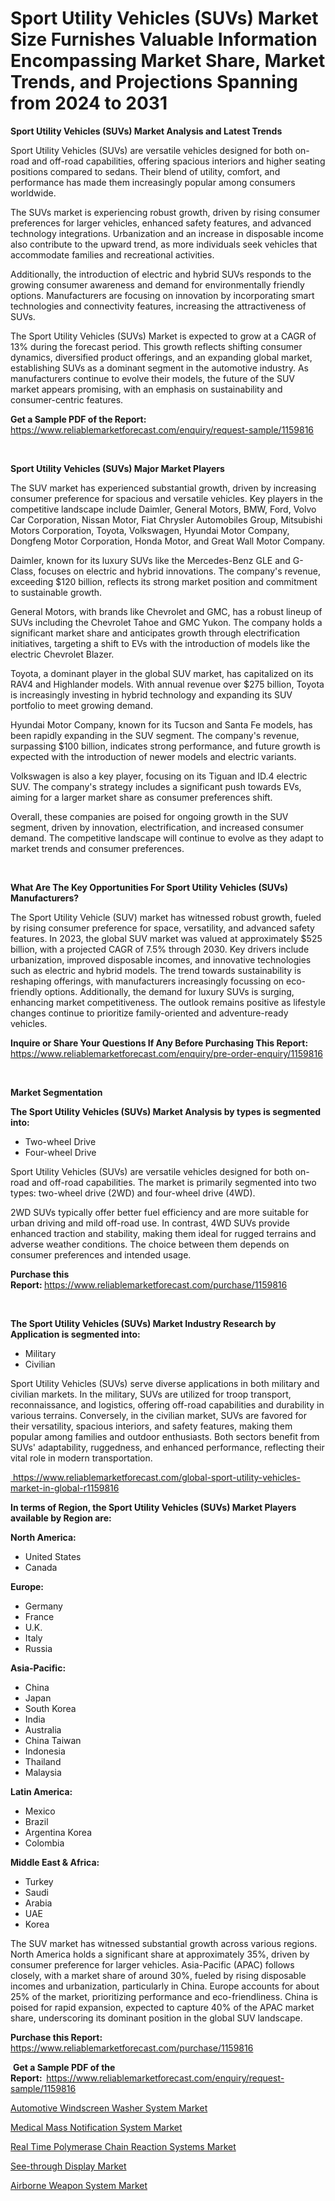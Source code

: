 <p><h1>Sport Utility Vehicles (SUVs) Market Size Furnishes Valuable Information Encompassing Market Share, Market Trends, and Projections Spanning from 2024 to 2031</h1></p><p><strong>Sport Utility Vehicles (SUVs) Market Analysis and Latest Trends</strong></p>
<p><p>Sport Utility Vehicles (SUVs) are versatile vehicles designed for both on-road and off-road capabilities, offering spacious interiors and higher seating positions compared to sedans. Their blend of utility, comfort, and performance has made them increasingly popular among consumers worldwide.</p><p>The SUVs market is experiencing robust growth, driven by rising consumer preferences for larger vehicles, enhanced safety features, and advanced technology integrations. Urbanization and an increase in disposable income also contribute to the upward trend, as more individuals seek vehicles that accommodate families and recreational activities.</p><p>Additionally, the introduction of electric and hybrid SUVs responds to the growing consumer awareness and demand for environmentally friendly options. Manufacturers are focusing on innovation by incorporating smart technologies and connectivity features, increasing the attractiveness of SUVs.</p><p>The Sport Utility Vehicles (SUVs) Market is expected to grow at a CAGR of 13% during the forecast period. This growth reflects shifting consumer dynamics, diversified product offerings, and an expanding global market, establishing SUVs as a dominant segment in the automotive industry. As manufacturers continue to evolve their models, the future of the SUV market appears promising, with an emphasis on sustainability and consumer-centric features.</p></p>
<p><strong>Get a Sample PDF of the Report:&nbsp;</strong> <a href="https://www.reliablemarketforecast.com/enquiry/request-sample/1159816?utm_campaign=1108&utm_medium=2&utm_source=Github&utm_content=ia&utm_term=03112024&utm_id=sport-utility-vehicles-suvs">https://www.reliablemarketforecast.com/enquiry/request-sample/1159816</a></p>
<p>&nbsp;</p>
<p><strong>Sport Utility Vehicles (SUVs) Major Market Players</strong></p>
<p><p>The SUV market has experienced substantial growth, driven by increasing consumer preference for spacious and versatile vehicles. Key players in the competitive landscape include Daimler, General Motors, BMW, Ford, Volvo Car Corporation, Nissan Motor, Fiat Chrysler Automobiles Group, Mitsubishi Motors Corporation, Toyota, Volkswagen, Hyundai Motor Company, Dongfeng Motor Corporation, Honda Motor, and Great Wall Motor Company.</p><p>Daimler, known for its luxury SUVs like the Mercedes-Benz GLE and G-Class, focuses on electric and hybrid innovations. The company's revenue, exceeding $120 billion, reflects its strong market position and commitment to sustainable growth. </p><p>General Motors, with brands like Chevrolet and GMC, has a robust lineup of SUVs including the Chevrolet Tahoe and GMC Yukon. The company holds a significant market share and anticipates growth through electrification initiatives, targeting a shift to EVs with the introduction of models like the electric Chevrolet Blazer.</p><p>Toyota, a dominant player in the global SUV market, has capitalized on its RAV4 and Highlander models. With annual revenue over $275 billion, Toyota is increasingly investing in hybrid technology and expanding its SUV portfolio to meet growing demand.</p><p>Hyundai Motor Company, known for its Tucson and Santa Fe models, has been rapidly expanding in the SUV segment. The company's revenue, surpassing $100 billion, indicates strong performance, and future growth is expected with the introduction of newer models and electric variants.</p><p>Volkswagen is also a key player, focusing on its Tiguan and ID.4 electric SUV. The company's strategy includes a significant push towards EVs, aiming for a larger market share as consumer preferences shift.</p><p>Overall, these companies are poised for ongoing growth in the SUV segment, driven by innovation, electrification, and increased consumer demand. The competitive landscape will continue to evolve as they adapt to market trends and consumer preferences.</p></p>
<p>&nbsp;</p>
<p><strong>What Are The Key Opportunities For Sport Utility Vehicles (SUVs) Manufacturers?</strong></p>
<p><p>The Sport Utility Vehicle (SUV) market has witnessed robust growth, fueled by rising consumer preference for space, versatility, and advanced safety features. In 2023, the global SUV market was valued at approximately $525 billion, with a projected CAGR of 7.5% through 2030. Key drivers include urbanization, improved disposable incomes, and innovative technologies such as electric and hybrid models. The trend towards sustainability is reshaping offerings, with manufacturers increasingly focussing on eco-friendly options. Additionally, the demand for luxury SUVs is surging, enhancing market competitiveness. The outlook remains positive as lifestyle changes continue to prioritize family-oriented and adventure-ready vehicles.</p></p>
<p><strong>Inquire or Share Your Questions If Any Before Purchasing This Report:</strong> <a href="https://www.reliablemarketforecast.com/enquiry/pre-order-enquiry/1159816?utm_campaign=1108&utm_medium=2&utm_source=Github&utm_content=ia&utm_term=03112024&utm_id=sport-utility-vehicles-suvs">https://www.reliablemarketforecast.com/enquiry/pre-order-enquiry/1159816</a></p>
<p>&nbsp;</p>
<p><strong>Market Segmentation</strong></p>
<p><strong>The Sport Utility Vehicles (SUVs) Market Analysis by types is segmented into:</strong></p>
<p><ul><li>Two-wheel Drive</li><li>Four-wheel Drive</li></ul></p>
<p><p>Sport Utility Vehicles (SUVs) are versatile vehicles designed for both on-road and off-road capabilities. The market is primarily segmented into two types: two-wheel drive (2WD) and four-wheel drive (4WD). </p><p>2WD SUVs typically offer better fuel efficiency and are more suitable for urban driving and mild off-road use. In contrast, 4WD SUVs provide enhanced traction and stability, making them ideal for rugged terrains and adverse weather conditions. The choice between them depends on consumer preferences and intended usage.</p></p>
<p><strong>Purchase this Report:&nbsp;</strong><a href="https://www.reliablemarketforecast.com/purchase/1159816?utm_campaign=1108&utm_medium=2&utm_source=Github&utm_content=ia&utm_term=03112024&utm_id=sport-utility-vehicles-suvs">https://www.reliablemarketforecast.com/purchase/1159816</a></p>
<p>&nbsp;</p>
<p><strong>The Sport Utility Vehicles (SUVs) Market Industry Research by Application is segmented into:</strong></p>
<p><ul><li>Military</li><li>Civilian</li></ul></p>
<p><p>Sport Utility Vehicles (SUVs) serve diverse applications in both military and civilian markets. In the military, SUVs are utilized for troop transport, reconnaissance, and logistics, offering off-road capabilities and durability in various terrains. Conversely, in the civilian market, SUVs are favored for their versatility, spacious interiors, and safety features, making them popular among families and outdoor enthusiasts. Both sectors benefit from SUVs' adaptability, ruggedness, and enhanced performance, reflecting their vital role in modern transportation.</p></p>
<p><a href="https://www.reliablemarketforecast.com/global-sport-utility-vehicles-market-in-global-r1159816?utm_campaign=1108&utm_medium=2&utm_source=Github&utm_content=ia&utm_term=03112024&utm_id=sport-utility-vehicles-suvs">&nbsp;https://www.reliablemarketforecast.com/global-sport-utility-vehicles-market-in-global-r1159816</a></p>
<p><strong>In terms of Region, the Sport Utility Vehicles (SUVs) Market Players available by Region are:</strong></p>
<p>
    <p> <strong> North America: </strong>
        <ul>
            <li>United States</li>
            <li>Canada</li>
        </ul>
        </p> 
    <p> <strong> Europe: </strong>
        <ul>
            <li>Germany</li>
            <li>France</li>
            <li>U.K.</li>
            <li>Italy</li>
            <li>Russia</li>
        </ul>
        </p> 
    <p> <strong> Asia-Pacific: </strong>
        <ul>
            <li>China</li>
            <li>Japan</li>
            <li>South Korea</li>
            <li>India</li>
            <li>Australia</li>
            <li>China Taiwan</li>
            <li>Indonesia</li>
            <li>Thailand</li>
            <li>Malaysia</li>
        </ul>
        </p> 
    <p> <strong> Latin America: </strong>
        <ul>
            <li>Mexico</li>
            <li>Brazil</li>
            <li>Argentina Korea</li>
            <li>Colombia</li>
        </ul>
        </p> 
    <p> <strong> Middle East & Africa: </strong>
        <ul>
            <li>Turkey</li>
            <li>Saudi</li>
            <li>Arabia</li>
            <li>UAE</li>
            <li>Korea</li>
        </ul>
    </p>
    </p>
<p><p>The SUV market has witnessed substantial growth across various regions. North America holds a significant share at approximately 35%, driven by consumer preference for larger vehicles. Asia-Pacific (APAC) follows closely, with a market share of around 30%, fueled by rising disposable incomes and urbanization, particularly in China. Europe accounts for about 25% of the market, prioritizing performance and eco-friendliness. China is poised for rapid expansion, expected to capture 40% of the APAC market share, underscoring its dominant position in the global SUV landscape.</p></p>
<p><strong>Purchase this Report: </strong><a href="https://www.reliablemarketforecast.com/purchase/1159816?utm_campaign=1108&utm_medium=2&utm_source=Github&utm_content=ia&utm_term=03112024&utm_id=sport-utility-vehicles-suvs">https://www.reliablemarketforecast.com/purchase/1159816</a></p>
<p>&nbsp;<strong>Get a Sample PDF of the Report:&nbsp;&nbsp;</strong><a href="https://www.reliablemarketforecast.com/enquiry/request-sample/1159816?utm_campaign=1108&utm_medium=2&utm_source=Github&utm_content=ia&utm_term=03112024&utm_id=sport-utility-vehicles-suvs">https://www.reliablemarketforecast.com/enquiry/request-sample/1159816</a></p>
<p><strong></strong></p>
<p><p><a href="https://github.com/doyeme32g/Market-Research-Report-List-1/blob/main/automotive-windscreen-washer-system-market.md?utm_campaign=1108&utm_medium=2&utm_source=Github&utm_content=ia&utm_term=03112024&utm_id=sport-utility-vehicles-suvs">Automotive Windscreen Washer System Market</a></p><p><a href="https://issuu.com/reportprime-2/docs/medical-mass-notification-system-ma_0b24f75088b322?utm_campaign=1108&utm_medium=2&utm_source=Github&utm_content=ia&utm_term=03112024&utm_id=sport-utility-vehicles-suvs">Medical Mass Notification System Market</a></p><p><a href="https://issuu.com/reportprime-2/docs/real-time-polymerase-chain-reaction_1acda75b2de374?utm_campaign=1108&utm_medium=2&utm_source=Github&utm_content=ia&utm_term=03112024&utm_id=sport-utility-vehicles-suvs">Real Time Polymerase Chain Reaction Systems Market</a></p><p><a href="https://www.linkedin.com/pulse/evolution-see-through-display-market-key-shifts-from-2024-b6t6f?utm_campaign=1108&utm_medium=2&utm_source=Github&utm_content=ia&utm_term=03112024&utm_id=sport-utility-vehicles-suvs">See-through Display Market</a></p><p><a href="https://github.com/cecilebbruhter/Market-Research-Report-List-1/blob/main/airborne-weapon-system-market.md?utm_campaign=1108&utm_medium=2&utm_source=Github&utm_content=ia&utm_term=03112024&utm_id=sport-utility-vehicles-suvs">Airborne Weapon System Market</a></p></p>